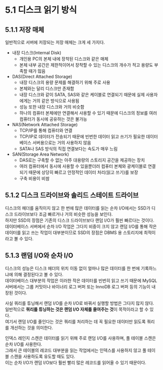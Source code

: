 # 5.1 디스크 읽기 방식

## 5.1.1 저장 매체

일반적으로 서버에 저장되는 저장 매체는 크게 세 가지다.

- 내장 디스크(Internal Disk)
  - 개인용 PC의 본체 내에 장착된 디스크와 같은 매체
  - 본체 내부 공간은 제한적이어서 장착할 수 있는 디스크의 개수가 적고 용량도 부족할 때가 많음
- DAS(Direct Attached Storage)
  - 내장 디스크의 용량 문제를 해결하기 위해 주로 사용
  - 본체와는 달리 디스크만 존재함
  - 내장 디스크와 같이 SATA, SAS와 같은 케이블로 연결되기 때문에 실제 사용자에게는 거의 같은 방식으로 사용됨
  - 성능 또한 내장 디스크와 거의 비슷함
  - 하나의 컴퓨터 본체에만 연결해서 사용할 수 있기 때문에 디스크의 정보를 여러 컴퓨터가 동시에 공유하는 것은 불가능
- NAS(Network Attached Storage)
  - TCP/IP를 통해 컴퓨터와 연결
  - TCP/IP로 데이터가 전송되기 때문에 빈번한 데이터 읽고 쓰기가 필요한 데이터베이스 서버용으로는 거의 사용하지 않음
  - SATA나 SAS 방식의 직접 연결보다는 속도가 매우 느림
- SAN(Storage Area Network)
  - DAS로는 구축할 수 없는 아주 대용량의 스토리지 공간을 제공하는 장치
  - 여러 컴퓨터에서 동시에 사용할 수 있을뿐더러 컴퓨터 본체와 광케이블로 연결되기 때문에 상당히 빠르고 안정적인 데이터 처리(읽고 쓰기)를 보장
  - 구축 비용이 비쌈

## 5.1.2 디스크 드라이브와 솔리드 스테이트 드라이브

디스크의 헤더를 움직이지 않고 한 번에 많은 데이터를 읽는 순차 I/O에서는 SSD가 디스크 드라이브보다 조금 빠르거나 거의 비슷한 성능을 보인다.  
하지만 SSD의 장점은 기존의 디스크 드라이브보다 랜덤 I/O가 훨씬 빠르다는 것이다.  
데이터베이스 서버에서 순차 I/O 작업은 그다지 비중이 크지 않고 랜덤 I/O를 통해 작은 데이터를 읽고 쓰는 작업이 대부분이므로 SSD의 장점은 DBMS 용 스토리지에 최적이라고 볼 수 있다.

## 5.1.3 랜덤 I/O와 순차 I/O

디스크의 성능은 디스크 헤더의 위치 이동 없이 얼마나 많은 데이터를 한 번에 기록하느냐에 의해 결정된다고 볼 수 있다.  
데이터베이스 대부분의 작업은 이러한 작은 데이터를 빈번히 읽고 쓰기 때문에 MySQL 서버에서는 그룹 커밋이나 바이너리 로그 버퍼 또는 InnoDB 로그 버퍼 등의 기능이 내장된 것이다.

사실 쿼리를 튜닝해서 랜덤 I/O를 순차 I/O로 바꿔서 실행할 방법은 그다지 많지 않다.  
일반적으로 **쿼리를 튜닝하는 것은 랜덤 I/O 자체를 줄여주는 것**이 목적이라고 할 수 있다.  
여기서 랜덤 I/O를 줄인다는 것은 쿼리를 처리하는 데 꼭 필요한 데이터만 읽도록 쿼리를 개선하는 것을 의미한다.

인덱스 레인지 스캔은 데이터를 읽기 위해 주로 랜덤 I/O를 사용하며, 풀 테이블 스캔은 순차 I/O를 사용한다.  
그래서 큰 테이블의 레코드 대부분을 읽는 작업에서는 인덱스를 사용하지 않고 풀 테이블 스캔을 사용하도록 유도할 때도 있다.  
이는 순차 I/O가 랜덤 I/O보다 훨씬 빨리 많은 레코드를 읽어올 수 있기 때문이다.
